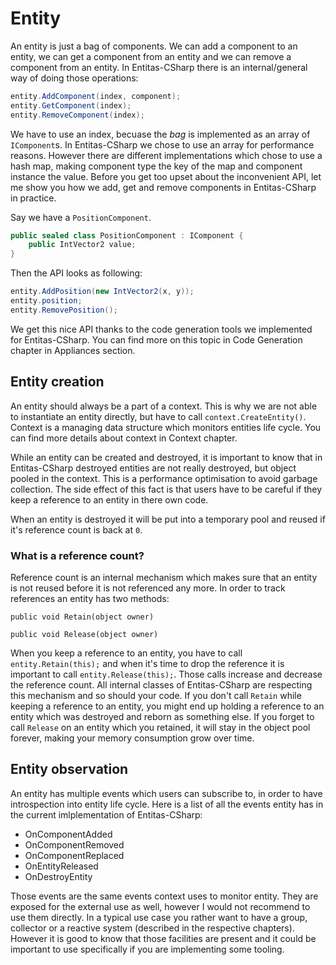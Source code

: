 # Entity

An entity is just a bag of components. We can add a component to an entity, we can get a component from an entity and we can remove a component from an entity. In Entitas-CSharp there is an internal/general way of doing those operations:
```csharp
entity.AddComponent(index, component);
entity.GetComponent(index);
entity.RemoveComponent(index);
```

We have to use an index, becuase the _bag_ is implemented as an array of `IComponent`s. In Entitas-CSharp we chose to use an array for performance reasons. However there are different implementations which chose to use a hash map, making component type the key of the map and component instance the value.
Before you get too upset about the inconvenient API, let me show you how we add, get and remove components in Entitas-CSharp in practice.

Say we have a `PositionComponent`. 
```csharp
public sealed class PositionComponent : IComponent {
    public IntVector2 value;
}
```

Then the API looks as following:

```csharp
entity.AddPosition(new IntVector2(x, y));
entity.position;
entity.RemovePosition();
```

We get this nice API thanks to the code generation tools we implemented for Entitas-CSharp. You can find more on this topic in Code Generation chapter in Appliances section.

## Entity creation

An entity should always be a part of a context. This is why we are not able to instantiate an entity directly, but have to call `context.CreateEntity()`. Context is a managing data structure which monitors entities life cycle. You can find more details about context in Context chapter.

While an entity can be created and destroyed, it is important to know that in Entitas-CSharp destroyed entities are not really destroyed, but object pooled in the context. This is a performance optimisation to avoid garbage collection. The side effect of this fact is that users have to be careful if they keep a reference to an entity in there own code.

When an entity is destroyed it will be put into a temporary pool and reused if it's reference count is back at `0`. 

### What is a reference count?

Reference count is an internal mechanism which makes sure that an entity is not reused before it is not referenced any more. In order to track references an entity has two methods:

`public void Retain(object owner)`

`public void Release(object owner)`

When you keep a reference to an entity, you have to call `entity.Retain(this);` and when it's time to drop the reference it is important to call `entity.Release(this);`. Those calls increase and decrease the reference count. All internal classes of Entitas-CSharp are respecting this mechanism and so should your code. If you don't call `Retain` while keeping a reference to an entity, you might end up holding a reference to an entity which was destroyed and reborn as something else. If you forget to call `Release` on an entity which you retained, it will stay in the object pool forever, making your memory consumption grow over time.

## Entity observation

An entity has multiple events which users can subscribe to, in order to have introspection into entity life cycle.
Here is a list of all the events entity has in the current imlplementation of Entitas-CSharp:

- OnComponentAdded
- OnComponentRemoved
- OnComponentReplaced
- OnEntityReleased
- OnDestroyEntity

Those events are the same events context uses to monitor entity. They are exposed for the external use as well, however I would not recommend to use them directly. In a typical use case you rather want to have a group, collector or a reactive system (described in the respective chapters). However it is good to know that those facilities are present and it could be important to use specifically if you are implementing some tooling.
